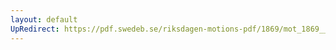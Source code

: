 ```yaml
---
layout: default
UpRedirect: https://pdf.swedeb.se/riksdagen-motions-pdf/1869/mot_1869__ak__00210/mot_1869__ak__00210_002.pdf
---
```

